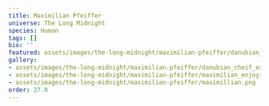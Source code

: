 ```yaml
---
title: Maximilian Pfeiffer
universe: The Long Midnight
species: Human
tags: []
bio: ''
featured: assets/images/the-long-midnight/maximilian-pfeiffer/danubian_cheif_executive.png
gallery:
- assets/images/the-long-midnight/maximilian-pfeiffer/danubian_cheif_executive.png
- assets/images/the-long-midnight/maximilian-pfeiffer/maximilian_enjoying_music.png
- assets/images/the-long-midnight/maximilian-pfeiffer/maximillian.png
order: 27.0
---
```


